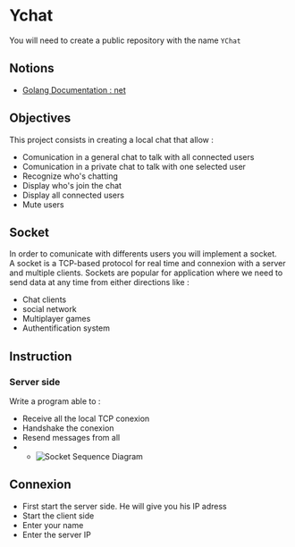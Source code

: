 # Ychat

You will need to create a public repository with the name `YChat`

## Notions
* [Golang Documentation : net](https://pkg.go.dev/net)

## Objectives

This project consists in creating a local chat that allow :
* Comunication in a general chat to talk with all connected users
* Comunication in a private chat to talk with one selected user
* Recognize who's chatting
* Display who's join the chat
* Display all connected users
* Mute users

## Socket

In order to comunicate with differents users you will implement a socket.  
A socket is a TCP-based protocol for real time and connexion with a server and multiple clients.
Sockets are popular for application where we need to send data at any time from either directions like :
* Chat clients
* social network
* Multiplayer games
* Authentification system

## Instruction
### Server side
Write a program able to  : 
* Receive all the local TCP conexion 
* Handshake the conexion
* Resend messages from all
* * ![Socket Sequence Diagram](https://i.imgur.com/XOwkXEM.png)

## Connexion
* First start the server side. He will give you his IP adress
* Start the client side
* Enter your name
* Enter the server IP

